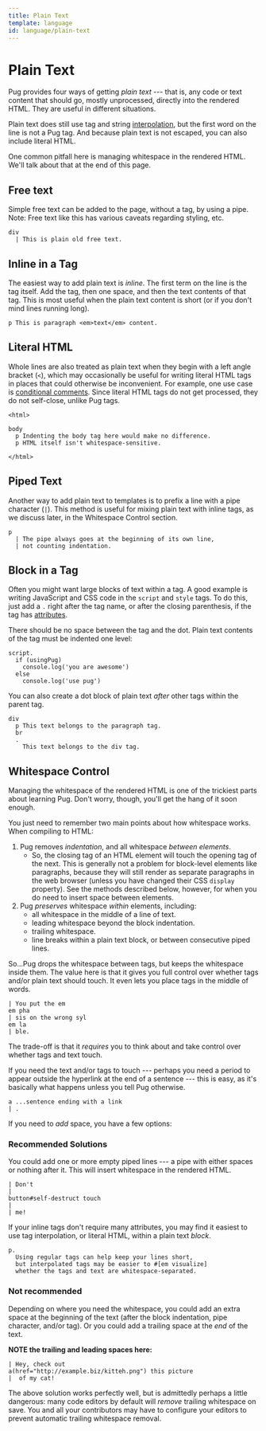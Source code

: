 ```yaml
---
title: Plain Text
template: language
id: language/plain-text
---
```


# Plain Text

Pug provides four ways of getting *plain text* --- that is, any code or text content that should go, mostly unprocessed, directly into the rendered HTML. They are useful in different situations. 

Plain text does still use tag and string [interpolation](interpolation.html), but the first word on the line is not a Pug tag. And because plain text is not escaped, you can also include literal HTML.

One common pitfall here is managing whitespace in the rendered HTML. We'll talk about that at the end of this page.

## Free text

Simple free text can be added to the page, without a tag, by using a pipe. Note: Free text like this has various caveats regarding styling, etc.

```pug-preview
div 
  | This is plain old free text.
```


## Inline in a Tag

The easiest way to add plain text is *inline*. The first term on the line is the tag itself. Add the tag, then one space, and then the text contents of that tag. This is most useful when the plain text content is short (or if you don't mind lines running long).

```pug-preview
p This is paragraph <em>text</em> content.
```

## Literal HTML

Whole lines are also treated as plain text when they begin with a left angle bracket (`<`), which may occasionally be useful for writing literal HTML tags in places that could otherwise be inconvenient. For example, one use case is [conditional comments](comments.html#conditional-comments). Since literal HTML tags do not get processed, they do not self-close, unlike Pug tags.

```pug-preview
<html>

body
  p Indenting the body tag here would make no difference.
  p HTML itself isn't whitespace-sensitive.

</html>
```

## Piped Text

Another way to add plain text to templates is to prefix a line with a pipe character (`|`). This method is useful for mixing plain text with inline tags, as we discuss later, in the Whitespace Control section.

```pug-preview
p
  | The pipe always goes at the beginning of its own line,
  | not counting indentation.
```

## Block in a Tag

Often you might want large blocks of text within a tag.  A good example is writing JavaScript and CSS code in the `script` and `style` tags.  To do this, just add a `.` right after the tag name, or after the closing parenthesis, if the tag has [attributes](attributes.html). 

There should be no space between the tag and the dot. Plain text contents of the tag must be indented one level:

```pug-preview
script.
  if (usingPug)
    console.log('you are awesome')
  else
    console.log('use pug')
```

You can also create a dot block of plain text *after* other tags within the parent tag.

```pug-preview
div
  p This text belongs to the paragraph tag.
  br
  .
    This text belongs to the div tag.
```

## Whitespace Control

Managing the whitespace of the rendered HTML is one of the trickiest parts about learning Pug. Don't worry, though, you'll get the hang of it soon enough.

You just need to remember two main points about how whitespace works. When compiling to HTML:

1. Pug removes *indentation*, and all whitespace *between elements*.
   * So, the closing tag of an HTML element will touch the opening tag of the next. This is generally not a problem for block-level elements like paragraphs, because they will still render as separate paragraphs in the web browser (unless you have changed their CSS `display` property). See the methods described below, however, for when you do need to insert space between elements.
2. Pug *preserves* whitespace *within* elements, including:
   * all whitespace in the middle of a line of text.
   * leading whitespace beyond the block indentation.
   * trailing whitespace.
   * line breaks within a plain text block, or between consecutive piped lines.

So...Pug drops the whitespace between tags, but keeps the whitespace inside them. The value here is that it gives you full control over whether tags and/or plain text should touch. It even lets you place tags in the middle of words.

```pug-preview
| You put the em
em pha
| sis on the wrong syl
em la
| ble.
```

The trade-off is that it *requires* you to think about and take control over whether tags and text touch.

If you need the text and/or tags to touch --- perhaps you need a period to appear outside the hyperlink at the end of a sentence --- this is easy, as it's basically what happens unless you tell Pug otherwise.

```pug-preview
a ...sentence ending with a link
| .
```

If you need to *add* space, you have a few options:

### Recommended Solutions

You could add one or more empty piped lines --- a pipe with either spaces or nothing after it. This will insert whitespace in the rendered HTML.

```pug-preview
| Don't
|
button#self-destruct touch
|
| me!
```

If your inline tags don't require many attributes, you may find it easiest to use tag interpolation, or literal HTML, within a plain text *block*.

```pug-preview
p.
  Using regular tags can help keep your lines short,
  but interpolated tags may be easier to #[em visualize]
  whether the tags and text are whitespace-separated.
```

### Not recommended

Depending on where you need the whitespace, you could add an extra space at the beginning of the text (after the block indentation, pipe character, and/or tag). Or you could add a trailing space at the *end* of the text.

**NOTE the trailing and leading spaces here:**

```pug-preview
| Hey, check out 
a(href="http://example.biz/kitteh.png") this picture
|  of my cat!
```

The above solution works perfectly well, but is admittedly perhaps a little dangerous: many code editors by default will *remove* trailing whitespace on save. You and all your contributors may have to configure your editors to prevent automatic trailing whitespace removal.
